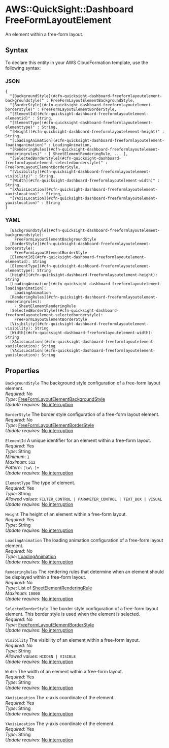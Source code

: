 # AWS::QuickSight::Dashboard FreeFormLayoutElement<a name="aws-properties-quicksight-dashboard-freeformlayoutelement"></a>

An element within a free\-form layout\.

## Syntax<a name="aws-properties-quicksight-dashboard-freeformlayoutelement-syntax"></a>

To declare this entity in your AWS CloudFormation template, use the following syntax:

### JSON<a name="aws-properties-quicksight-dashboard-freeformlayoutelement-syntax.json"></a>

```
{
  "[BackgroundStyle](#cfn-quicksight-dashboard-freeformlayoutelement-backgroundstyle)" : FreeFormLayoutElementBackgroundStyle,
  "[BorderStyle](#cfn-quicksight-dashboard-freeformlayoutelement-borderstyle)" : FreeFormLayoutElementBorderStyle,
  "[ElementId](#cfn-quicksight-dashboard-freeformlayoutelement-elementid)" : String,
  "[ElementType](#cfn-quicksight-dashboard-freeformlayoutelement-elementtype)" : String,
  "[Height](#cfn-quicksight-dashboard-freeformlayoutelement-height)" : String,
  "[LoadingAnimation](#cfn-quicksight-dashboard-freeformlayoutelement-loadinganimation)" : LoadingAnimation,
  "[RenderingRules](#cfn-quicksight-dashboard-freeformlayoutelement-renderingrules)" : [ SheetElementRenderingRule, ... ],
  "[SelectedBorderStyle](#cfn-quicksight-dashboard-freeformlayoutelement-selectedborderstyle)" : FreeFormLayoutElementBorderStyle,
  "[Visibility](#cfn-quicksight-dashboard-freeformlayoutelement-visibility)" : String,
  "[Width](#cfn-quicksight-dashboard-freeformlayoutelement-width)" : String,
  "[XAxisLocation](#cfn-quicksight-dashboard-freeformlayoutelement-xaxislocation)" : String,
  "[YAxisLocation](#cfn-quicksight-dashboard-freeformlayoutelement-yaxislocation)" : String
}
```

### YAML<a name="aws-properties-quicksight-dashboard-freeformlayoutelement-syntax.yaml"></a>

```
  [BackgroundStyle](#cfn-quicksight-dashboard-freeformlayoutelement-backgroundstyle):
    FreeFormLayoutElementBackgroundStyle
  [BorderStyle](#cfn-quicksight-dashboard-freeformlayoutelement-borderstyle):
    FreeFormLayoutElementBorderStyle
  [ElementId](#cfn-quicksight-dashboard-freeformlayoutelement-elementid): String
  [ElementType](#cfn-quicksight-dashboard-freeformlayoutelement-elementtype): String
  [Height](#cfn-quicksight-dashboard-freeformlayoutelement-height): String
  [LoadingAnimation](#cfn-quicksight-dashboard-freeformlayoutelement-loadinganimation):
    LoadingAnimation
  [RenderingRules](#cfn-quicksight-dashboard-freeformlayoutelement-renderingrules):
    - SheetElementRenderingRule
  [SelectedBorderStyle](#cfn-quicksight-dashboard-freeformlayoutelement-selectedborderstyle):
    FreeFormLayoutElementBorderStyle
  [Visibility](#cfn-quicksight-dashboard-freeformlayoutelement-visibility): String
  [Width](#cfn-quicksight-dashboard-freeformlayoutelement-width): String
  [XAxisLocation](#cfn-quicksight-dashboard-freeformlayoutelement-xaxislocation): String
  [YAxisLocation](#cfn-quicksight-dashboard-freeformlayoutelement-yaxislocation): String
```

## Properties<a name="aws-properties-quicksight-dashboard-freeformlayoutelement-properties"></a>

`BackgroundStyle` <a name="cfn-quicksight-dashboard-freeformlayoutelement-backgroundstyle"></a>
The background style configuration of a free\-form layout element\.  
_Required_: No  
_Type_: [FreeFormLayoutElementBackgroundStyle](aws-properties-quicksight-dashboard-freeformlayoutelementbackgroundstyle.md)  
_Update requires_: [No interruption](https://docs.aws.amazon.com/AWSCloudFormation/latest/UserGuide/using-cfn-updating-stacks-update-behaviors.html#update-no-interrupt)

`BorderStyle` <a name="cfn-quicksight-dashboard-freeformlayoutelement-borderstyle"></a>
The border style configuration of a free\-form layout element\.  
_Required_: No  
_Type_: [FreeFormLayoutElementBorderStyle](aws-properties-quicksight-dashboard-freeformlayoutelementborderstyle.md)  
_Update requires_: [No interruption](https://docs.aws.amazon.com/AWSCloudFormation/latest/UserGuide/using-cfn-updating-stacks-update-behaviors.html#update-no-interrupt)

`ElementId` <a name="cfn-quicksight-dashboard-freeformlayoutelement-elementid"></a>
A unique identifier for an element within a free\-form layout\.  
_Required_: Yes  
_Type_: String  
_Minimum_: `1`  
_Maximum_: `512`  
_Pattern_: `[\w\-]+`  
_Update requires_: [No interruption](https://docs.aws.amazon.com/AWSCloudFormation/latest/UserGuide/using-cfn-updating-stacks-update-behaviors.html#update-no-interrupt)

`ElementType` <a name="cfn-quicksight-dashboard-freeformlayoutelement-elementtype"></a>
The type of element\.  
_Required_: Yes  
_Type_: String  
_Allowed values_: `FILTER_CONTROL | PARAMETER_CONTROL | TEXT_BOX | VISUAL`  
_Update requires_: [No interruption](https://docs.aws.amazon.com/AWSCloudFormation/latest/UserGuide/using-cfn-updating-stacks-update-behaviors.html#update-no-interrupt)

`Height` <a name="cfn-quicksight-dashboard-freeformlayoutelement-height"></a>
The height of an element within a free\-form layout\.  
_Required_: Yes  
_Type_: String  
_Update requires_: [No interruption](https://docs.aws.amazon.com/AWSCloudFormation/latest/UserGuide/using-cfn-updating-stacks-update-behaviors.html#update-no-interrupt)

`LoadingAnimation` <a name="cfn-quicksight-dashboard-freeformlayoutelement-loadinganimation"></a>
The loading animation configuration of a free\-form layout element\.  
_Required_: No  
_Type_: [LoadingAnimation](aws-properties-quicksight-dashboard-loadinganimation.md)  
_Update requires_: [No interruption](https://docs.aws.amazon.com/AWSCloudFormation/latest/UserGuide/using-cfn-updating-stacks-update-behaviors.html#update-no-interrupt)

`RenderingRules` <a name="cfn-quicksight-dashboard-freeformlayoutelement-renderingrules"></a>
The rendering rules that determine when an element should be displayed within a free\-form layout\.  
_Required_: No  
_Type_: List of [SheetElementRenderingRule](aws-properties-quicksight-dashboard-sheetelementrenderingrule.md)  
_Maximum_: `10000`  
_Update requires_: [No interruption](https://docs.aws.amazon.com/AWSCloudFormation/latest/UserGuide/using-cfn-updating-stacks-update-behaviors.html#update-no-interrupt)

`SelectedBorderStyle` <a name="cfn-quicksight-dashboard-freeformlayoutelement-selectedborderstyle"></a>
The border style configuration of a free\-form layout element\. This border style is used when the element is selected\.  
_Required_: No  
_Type_: [FreeFormLayoutElementBorderStyle](aws-properties-quicksight-dashboard-freeformlayoutelementborderstyle.md)  
_Update requires_: [No interruption](https://docs.aws.amazon.com/AWSCloudFormation/latest/UserGuide/using-cfn-updating-stacks-update-behaviors.html#update-no-interrupt)

`Visibility` <a name="cfn-quicksight-dashboard-freeformlayoutelement-visibility"></a>
The visibility of an element within a free\-form layout\.  
_Required_: No  
_Type_: String  
_Allowed values_: `HIDDEN | VISIBLE`  
_Update requires_: [No interruption](https://docs.aws.amazon.com/AWSCloudFormation/latest/UserGuide/using-cfn-updating-stacks-update-behaviors.html#update-no-interrupt)

`Width` <a name="cfn-quicksight-dashboard-freeformlayoutelement-width"></a>
The width of an element within a free\-form layout\.  
_Required_: Yes  
_Type_: String  
_Update requires_: [No interruption](https://docs.aws.amazon.com/AWSCloudFormation/latest/UserGuide/using-cfn-updating-stacks-update-behaviors.html#update-no-interrupt)

`XAxisLocation` <a name="cfn-quicksight-dashboard-freeformlayoutelement-xaxislocation"></a>
The x\-axis coordinate of the element\.  
_Required_: Yes  
_Type_: String  
_Update requires_: [No interruption](https://docs.aws.amazon.com/AWSCloudFormation/latest/UserGuide/using-cfn-updating-stacks-update-behaviors.html#update-no-interrupt)

`YAxisLocation` <a name="cfn-quicksight-dashboard-freeformlayoutelement-yaxislocation"></a>
The y\-axis coordinate of the element\.  
_Required_: Yes  
_Type_: String  
_Update requires_: [No interruption](https://docs.aws.amazon.com/AWSCloudFormation/latest/UserGuide/using-cfn-updating-stacks-update-behaviors.html#update-no-interrupt)
